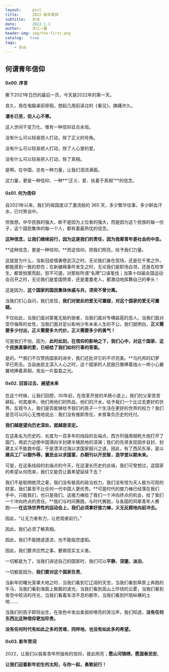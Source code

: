 ```yaml
---
layout:     post
title:      2022 新年致辞
subtitle:   杂谈
date:       2022.1.1
author:     许江一墨
header-img: img/the-first.png
catalog:   true
tags:
    - 杂谈
---
```

## 何谓青年信仰

#### 0x00. 序言

撕下2021年日历的最后一页，今天是2022年的第一天。

良久，我在电脑桌前徘徊，想起几周前读过的《看见》，踌躇许久。

**凛冬已至，但人心不寒。**

这人世间千变万化，惟有一种信仰亘古永恒。

没有什么可以轻易把人打动，除了正义的号角。

没有什么可以轻易把人打动，除了人心里的爱。

没有什么可以轻易把人打动，除了真相。

是啊，在中国，总有一种力量，让我们泪流满面。

这力量，更是一种信仰，一种**“正义、爱、执着于真相”**的信念。

#### 0x01. 何为信仰

自2021年以来，我们的祖国度过了激流般的 $365$ 天，多少繁华往事，多少鲜血汗水，已付笑谈中。

但我想，中华民族的强大，断不是因为上位者的强大，而是因为这个民族的每一份子，这个国民集体的每一个人，都有着最热忱的信念。

**这种信念，让我们继续前行，因为这是我们的责任，因为我辈青年是社会的中坚。**

**这种信念，更是一种信仰。**而这信仰，把我们照亮，给予我们力量。

这就是为什么，当新冠疫情袭卷武汉之时，无论我们身在现场，还是在千里之外，都能感到一致的悲伤；在新疆棉事件发生之时，无论我们是职场白领，还是在校学生，都曾拍案而起，怒不可遏，对那些所谓“名牌”口诛笔伐；当第十四届全国运动会召开之时，无论我们是爱国愤青，还是耄耋老人，都激动地挥舞自己的拳头！

这是因为，**这个国家的国民集体休戚与共，须臾不曾分离。**

当我们扪心自问，我们发现，**我们对彼此的爱无可置疑，对这个国家的爱无可置疑。**

不仅如此，当我们面对蒙冤无助的弱者，当我们面对专横跋扈的恶人，当我们面对受尽侮辱的女性，当我们面对足以影响少年未来人生的不公，我们就明白，**正义需要多少付出，正义需要多大代价，正义需要多少的勇气！**

可是我们不怕，因为，**此时此刻，在信仰的影响之下，我们心中，对这个国家、这个民族真挚的爱，已经给了我们如何行事的答案。**

是的，**我们不仅赞扬国家的进步，我们还批评它的不尽完美。**乌托邦的幻梦早已死去。当自由民主深入人心之时，这个国家的人民就已像捧着烛火一样小心翼翼地捧着真相，发出一片盈盈之光。

#### 0x02. 回首过去、展望未来

在这个时候，让我们回想，30年前，在改革开放的羊肠小道上，我们的父辈苦苦耕耘，何其艰辛。他们用他们的热血、他们的汗水，给予我们一个比过去更好的世界。反观今人，我们是否能够给予我们的孩子一个生活在更好的世界的权力？我们是否可以问心无愧地说出：我们没有推卸责任，未曾辜负历史的托付。

**我们越是望向历史深处，就越是坚定。**

在这条名为历史的、长度为一百多年的线段的左端点，西方列强用钢枪大炮打开了国门，用武力迫使中国滑向半封建半殖民地的深渊；我们的先贤发现固步自封、封建主义不能救中国，于是漂洋过海以求国家振兴之道。因此，有了西风东渐，是以**建兵工厂以御外辱，置民业以求国富，办期刊以开民智，造学堂以期未来。**

可是，在这条线段的右端点的今天，在这漫长历史的此端，我们可曾想过，这国家的希望从何而来，我们又能否让着希望延续下去？

我们不是聪明绝顶之辈，我们没有极高的政治权力，我们没有惊为天人极为可观的财富，我们甚至不比任何一代中国人更优秀。**可是时代的接力棒已经落在我们手中，只能我们，也只是我们。这接力棒给了我们一个冲向终点的机会，给了我们一个冲向终点的责任。**我们与时间赛跑，与时代赛跑，与各国的同辈青年人赛跑——**在这场世界性的运动会上，我们必须拿好接力棒，义无反顾地向前冲去。**

因此，“让无力者有力，让悲观者前行。”

因此，我们必须了解真相。

因此，我们不能随波逐流，也不能临空虚蹈。

因此，我们要求应然之事，要做现实主义者。

一切都是为了，当我们讲述自己的国家时，我们可以**平静、深邃、淡泊**。

一切都是因为，**我们要对这个国家负责**。

当新年的曙光笼罩大地之时，当我们看到它辽阔的天空，当我们看到草原上奔跑的牛马，当我们看到海面上粼粼的波光，当我们看到高山上环绕的云雾，当我们看到夜空中皎洁的月光，当我们看着车流不息的都市，当我们看到阡陌纵横的土地.......

当我们的孩子即将出生，在夜色中发出柔弱却嘹亮的哭泣声，我们知道，**没有任何东西比这种信仰更加珍贵。**

**没有任何时代有如此之多的苦难，同样地，也没有如此多的希望。**

#### 0x03. 新年贺词

2022，让我们以我辈青年所独有的信仰，彼此照亮；**愿山河锦绣，愿国泰民安**。

**让我们迎着新年初生的太阳，与你一起，勇敢前行！**


